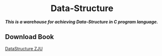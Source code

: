 <h1 align='center'>Data-Structure</h1>

***This is a warehouse for achieving Data-Structure in C program language.***  

## Download Book
[DataStructure ZJU](https://drive.google.com/file/d/1cikbx9q2qhz3TsY6zdXxcEeN6CqAeQJg/view?usp=drive_link)
